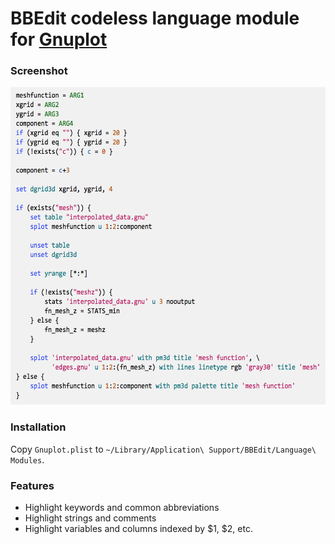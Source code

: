 # BBEdit codeless language module for [Gnuplot](http://www.gnuplot.info)

### Screenshot ###

<img src=sample.png width="580" height="508">

### Installation ###

Copy `Gnuplot.plist` to `~/Library/Application\ Support/BBEdit/Language\ Modules`.

### Features ###
* Highlight keywords and common abbreviations
* Highlight strings and comments
* Highlight variables and columns indexed by $1, $2, etc.
